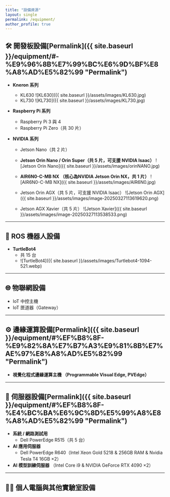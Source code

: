 ```yaml
---
title: "設備資源"
layout: single
permalink: /equipment/
author_profile: true
---
```


## 🛠️ 開發板設備[Permalink]({{ site.baseurl }}/equipment/#-%E9%96%8B%E7%99%BC%E6%9D%BF%E8%A8%AD%E5%82%99 "Permalink")

- **Kneron 系列**
  - KL630
    ![KL630]({{ site.baseurl }}/assets/images/KL630.jpg)
  - KL730
    ![KL730]({{ site.baseurl }}/assets/images/KL730.jpg)

- **Raspberry Pi 系列**
  - Raspberry Pi 3 與 4
  - Raspberry Pi Zero（共 30 片）
  
- **NVIDIA 系列**
  - Jetson Nano（共 2 片）

  - **Jetson Orin Nano / Orin Super（共 5 片，可支援 NVIDIA Isaac）**
    ![Jetson Orin Nano]({{ site.baseurl }}/assets/images/orinNANO.jpg)

  -  **AIR6N0-C-MB NX （核心為NVIDIA Jetson Orin NX，共 1 片）**
    ![AIR6N0-C-MB NX]({{ site.baseurl }}/assets/images/AIR6N0.jpg)

  - Jetson Orin AGX（共 5 片，可支援 NVIDIA Isaac）
    ![Jetson Orin AGX]({{ site.baseurl }}/assets/images/image-20250327113619620.png)
    
  - Jetson AGX Xavier（共 5 片）
    ![Jetson Xavier]({{ site.baseurl }}/assets/images/image-20250327113538533.png)

---

## 🤖 ROS 機器人設備

- **TurtleBot4**
  - 共 15 台
  - ![TurtleBot4]({{ site.baseurl }}/assets/images/Turtlebot4-1094-521.webp)

---

## 🌐 物聯網設備

- IoT 中控主機
- IoT 匣道器（Gateway）

---

## ⚙️ 邊緣運算設備[Permalink]({{ site.baseurl }}/equipment/#%EF%B8%8F-%E9%82%8A%E7%B7%A3%E9%81%8B%E7%AE%97%E8%A8%AD%E5%82%99 "Permalink")

-   **視覺化程式邊緣運算主機 （Programmable Visual Edge, PVEdge）**

---

## 🏢 伺服器設備[Permalink]({{ site.baseurl }}/equipment/#%EF%B8%8F-%E4%BC%BA%E6%9C%8D%E5%99%A8%E8%A8%AD%E5%82%99 "Permalink")

-   **系統 / 網路測試用**
    -   Dell PowerEdge R515（共 5 台）
-   **AI 應用伺服器**
    -   Dell PowerEdge R640（Intel Xeon Gold 5218 & 256GB RAM & Nvidia Tesla T4 16GB ×2）
-   **AI 模型訓練伺服器** （Intel Core i9 & NVIDIA GeForce RTX 4090 ×2）

---

## 🧑‍💻 個人電腦與其他實驗室設備
